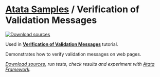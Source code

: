 # [Atata Samples](https://github.com/atata-framework/atata-samples) / Verification of Validation Messages

[![Download sources](https://img.shields.io/badge/Download-sources-brightgreen.svg)](https://github.com/atata-framework/atata-samples/raw/master/_archives/ValidationMessagesVerification.zip)

Used in **[Verification of Validation Messages](https://atata.io/tutorials/verification-of-validation-messages/)** tutorial.

Demonstrates how to verify validation messages on web pages.

*[Download sources](https://github.com/atata-framework/atata-samples/raw/master/_archives/ValidationMessagesVerification.zip), run tests, check results and experiment with [Atata Framework](https://atata.io).*